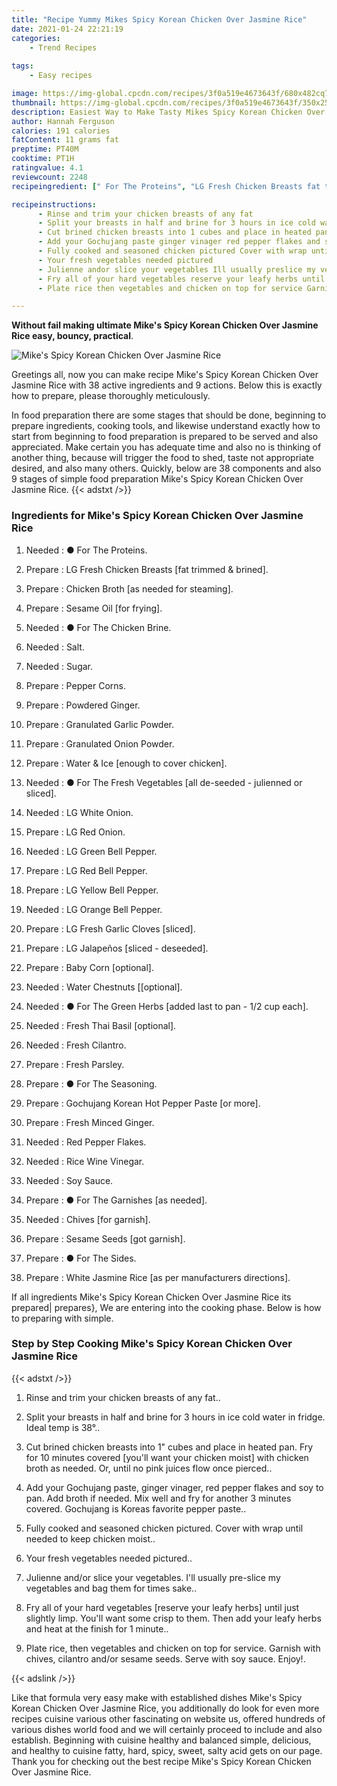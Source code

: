 ```yaml
---
title: "Recipe Yummy Mikes Spicy Korean Chicken Over Jasmine Rice"
date: 2021-01-24 22:21:19
categories:
    - Trend Recipes
    
tags:
    - Easy recipes

image: https://img-global.cpcdn.com/recipes/3f0a519e4673643f/680x482cq70/mikes-spicy-korean-chicken-over-jasmine-rice-recipe-main-photo.jpg
thumbnail: https://img-global.cpcdn.com/recipes/3f0a519e4673643f/350x250cq70/mikes-spicy-korean-chicken-over-jasmine-rice-recipe-main-photo.jpg
description: Easiest Way to Make Tasty Mikes Spicy Korean Chicken Over Jasmine Rice with 38 ingredients and 9 stages of easy cooking.
author: Hannah Ferguson
calories: 191 calories
fatContent: 11 grams fat
preptime: PT40M
cooktime: PT1H
ratingvalue: 4.1
reviewcount: 2248
recipeingredient: [" For The Proteins", "LG Fresh Chicken Breasts fat trimmed  brined", "Chicken Broth as needed for steaming", "Sesame Oil for frying", " For The Chicken Brine", "Salt", "Sugar", "Pepper Corns", "Powdered Ginger", "Granulated Garlic Powder", "Granulated Onion Powder", "Water  Ice enough to cover chicken", " For The Fresh Vegetables all deseeded  julienned or sliced", "LG White Onion", "LG Red Onion", "LG Green Bell Pepper", "LG Red Bell Pepper", "LG Yellow Bell Pepper", "LG Orange Bell Pepper", "LG Fresh Garlic Cloves sliced", "LG Jalapeos sliced  deseeded", "Baby Corn optional", "Water Chestnuts optional", " For The Green Herbs added last to pan  12 cup each", "Fresh Thai Basil optional", "Fresh Cilantro", "Fresh Parsley", " For The Seasoning", "Gochujang Korean Hot Pepper Paste or more", "Fresh Minced Ginger", "Red Pepper Flakes", "Rice Wine Vinegar", "Soy Sauce", " For The Garnishes as needed", "Chives for garnish", "Sesame Seeds got garnish", " For The Sides", "White Jasmine Rice as per manufacturers directions"]

recipeinstructions: 
      - Rinse and trim your chicken breasts of any fat 
      - Split your breasts in half and brine for 3 hours in ice cold water in fridge Ideal temp is 38 
      - Cut brined chicken breasts into 1 cubes and place in heated pan Fry for 10 minutes covered youll want your chicken moist with chicken broth as needed Or until no pink juices flow once pierced 
      - Add your Gochujang paste ginger vinager red pepper flakes and soy to pan Add broth if needed Mix well and fry for another 3 minutes covered Gochujang is Koreas favorite pepper paste 
      - Fully cooked and seasoned chicken pictured Cover with wrap until needed to keep chicken moist 
      - Your fresh vegetables needed pictured 
      - Julienne andor slice your vegetables Ill usually preslice my vegetables and bag them for times sake 
      - Fry all of your hard vegetables reserve your leafy herbs until just slightly limp Youll want some crisp to them Then add your leafy herbs and heat at the finish for 1 minute 
      - Plate rice then vegetables and chicken on top for service Garnish with chives cilantro andor sesame seeds Serve with soy sauce Enjoy

---
```




**Without fail making ultimate Mike&#39;s Spicy Korean Chicken Over Jasmine Rice easy, bouncy, practical**. 


![Mike&#39;s Spicy Korean Chicken Over Jasmine Rice](https://img-global.cpcdn.com/recipes/3f0a519e4673643f/680x482cq70/mikes-spicy-korean-chicken-over-jasmine-rice-recipe-main-photo.jpg "Mike&#39;s Spicy Korean Chicken Over Jasmine Rice")




Greetings all, now you can make recipe Mike&#39;s Spicy Korean Chicken Over Jasmine Rice with 38 active ingredients and 9 actions. Below this is exactly how to prepare, please thoroughly meticulously.

In food preparation there are some stages that should be done, beginning to prepare ingredients, cooking tools, and likewise understand exactly how to start from beginning to food preparation is prepared to be served and also appreciated. Make certain you has adequate time and also no is thinking of another thing, because will trigger the food to shed, taste not appropriate desired, and also many others. Quickly, below are 38 components and also 9 stages of simple food preparation Mike&#39;s Spicy Korean Chicken Over Jasmine Rice.
{{< adstxt />}}

### Ingredients for Mike&#39;s Spicy Korean Chicken Over Jasmine Rice


1. Needed  : ● For The Proteins.

1. Prepare  : LG Fresh Chicken Breasts [fat trimmed &amp; brined].

1. Prepare  : Chicken Broth [as needed for steaming].

1. Prepare  : Sesame Oil [for frying].

1. Needed  : ● For The Chicken Brine.

1. Needed  : Salt.

1. Needed  : Sugar.

1. Prepare  : Pepper Corns.

1. Prepare  : Powdered Ginger.

1. Prepare  : Granulated Garlic Powder.

1. Prepare  : Granulated Onion Powder.

1. Prepare  : Water &amp; Ice [enough to cover chicken].

1. Needed  : ● For The Fresh Vegetables [all de-seeded - julienned or sliced].

1. Needed  : LG White Onion.

1. Prepare  : LG Red Onion.

1. Needed  : LG Green Bell Pepper.

1. Prepare  : LG Red Bell Pepper.

1. Prepare  : LG Yellow Bell Pepper.

1. Needed  : LG Orange Bell Pepper.

1. Prepare  : LG Fresh Garlic Cloves [sliced].

1. Prepare  : LG Jalapeños [sliced - deseeded].

1. Prepare  : Baby Corn [optional].

1. Needed  : Water Chestnuts [[optional].

1. Needed  : ● For The Green Herbs [added last to pan - 1/2 cup each].

1. Needed  : Fresh Thai Basil [optional].

1. Needed  : Fresh Cilantro.

1. Prepare  : Fresh Parsley.

1. Prepare  : ● For The Seasoning.

1. Prepare  : Gochujang Korean Hot Pepper Paste [or more].

1. Prepare  : Fresh Minced Ginger.

1. Needed  : Red Pepper Flakes.

1. Needed  : Rice Wine Vinegar.

1. Needed  : Soy Sauce.

1. Prepare  : ● For The Garnishes [as needed].

1. Needed  : Chives [for garnish].

1. Prepare  : Sesame Seeds [got garnish].

1. Prepare  : ● For The Sides.

1. Prepare  : White Jasmine Rice [as per manufacturers directions].



If all ingredients Mike&#39;s Spicy Korean Chicken Over Jasmine Rice its prepared| prepares}, We are entering into the cooking phase. Below is how to preparing with simple.

### Step by Step Cooking Mike&#39;s Spicy Korean Chicken Over Jasmine Rice

{{< adstxt />}}


1. Rinse and trim your chicken breasts of any fat..



1. Split your breasts in half and brine for 3 hours in ice cold water in fridge. Ideal temp is 38°..



1. Cut brined chicken breasts into 1&#34; cubes and place in heated pan. Fry for 10 minutes covered [you&#39;ll want your chicken moist] with chicken broth as needed. Or, until no pink juices flow once pierced..



1. Add your Gochujang paste, ginger vinager, red pepper flakes and soy to pan. Add broth if needed. Mix well and fry for another 3 minutes covered. Gochujang is Koreas favorite pepper paste..



1. Fully cooked and seasoned chicken pictured. Cover with wrap until needed to keep chicken moist..



1. Your fresh vegetables needed pictured..



1. Julienne and/or slice your vegetables. I&#39;ll usually pre-slice my vegetables and bag them for times sake..



1. Fry all of your hard vegetables [reserve your leafy herbs] until just slightly limp. You&#39;ll want some crisp to them. Then add your leafy herbs and heat at the finish for 1 minute..



1. Plate rice, then vegetables and chicken on top for service. Garnish with chives, cilantro and/or sesame seeds. Serve with soy sauce. Enjoy!.





{{< adslink />}}

Like that formula very easy make with established dishes Mike&#39;s Spicy Korean Chicken Over Jasmine Rice, you additionally do look for even more recipes cuisine various other fascinating on website us, offered hundreds of various dishes world food and we will certainly proceed to include and also establish. Beginning with cuisine healthy and balanced simple, delicious, and healthy to cuisine fatty, hard, spicy, sweet, salty acid gets on our page. Thank you for checking out the best recipe Mike&#39;s Spicy Korean Chicken Over Jasmine Rice.
